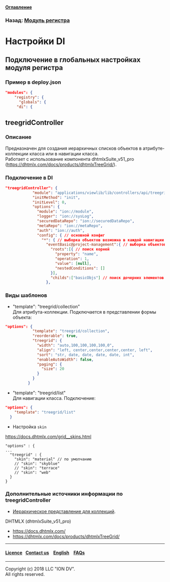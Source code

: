 #### [Оглавление](/docs/ru/index.md)

### Назад: [Модуль регистра](/docs/ru/3_modules_description/registry.md)

# Настройки DI

## Подключение в глобальных настройках модуля регистра

### Пример в deploy.json

```json
"modules": {
    "registry": {
      "globals": {
	 "di": {
```

## treegridController

### Описание

Предназначен для создания иерархичных списков объектов в атрибуте-коллекции класса или в навигации класса.   
Работает с использование компонента dhtmlxSuite_v51_pro (https://dhtmlx.com/docs/products/dhtmlxTreeGrid/).

### Подключение в DI

```json
"treegridController": {
            "module": "applications/viewlib/lib/controllers/api/treegrid",
            "initMethod": "init",
            "initLevel": 0,
            "options": {
              "module": "ion://module",
              "logger": "ion://sysLog",
              "securedDataRepo": "ion://securedDataRepo",
              "metaRepo": "ion://metaRepo",
              "auth": "ion://auth",
              "config": { // основной конфиг
                "*": { // выборка объектов возможна в каждой навигации
                  "eventBasic@project-management":{ // выборка объектов по указанному классу
                    "roots":[{ // поиск корней
                      "property": "name",
                      "operation": 1,
                      "value": [null],
                      "nestedConditions": []
                    }],
                    "childs":["basicObjs"] // поиск дочерних элементов
                  },
```

### Виды шаблонов

* "template": "treegrid/collection"   
Для атрибута-коллекции. Подключается в представлении формы объекта:   

```json
"options": {
            "template": "treegrid/collection",
            "reorderable": true,
            "treegrid": {
              "width": "auto,100,100,100,100,0",
              "align": "left, center,center,center,center, left",
              "sort": "str, date, date, date, date, int",
              "enableAutoWidth": false,
              "paging": {
                "size": 20
              }
            }
          }
```
* "template": "treegrid/list"   
Для навигации класса. Подключение:   

```json
"options": {
    "template": "treegrid/list"
  }
```

* Настройка `skin`

https://docs.dhtmlx.com/grid__skins.html

```
"options" : {
...
  "treegrid" : {
	"skin": "material" // по умолчанию
	// "skin": "skyblue"
	// "skin": "terrace"
	// "skin": "web"
  }
}
```

### Дополнительные источники информации по treegridController

* [Иерархическое представление для коллекций](https://git.iondv.ru/ION/platform/blob/v1.24/docs/ru/2_system_description/platform_configuration/deploy_modules.md#настройка-иерархического-представления-для-коллекций).

 DHTMLX (dhtmlxSuite_v51_pro)

 * https://docs.dhtmlx.com/
 * https://dhtmlx.com/docs/products/dhtmlxTreeGrid/

 --------------------------------------------------------------------------  


 #### [Licence](/LICENCE.md)&ensp;  [Contact us](https://iondv.ru/index.html) &ensp;  [English](/docs/en/3_modules_description/registry_treegrid.md) &ensp; [FAQs](/faqs.md)          



--------------------------------------------------------------------------  

Copyright (c) 2018 LLC "ION DV".  
All rights reserved.